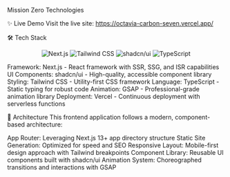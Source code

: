 
Mission Zero Technologies 

✨ Live Demo
Visit the live site: https://octavia-carbon-seven.vercel.app/

🛠️ Tech Stack
<p align="center">
  <img src="https://img.shields.io/badge/next.js-000000?style=for-the-badge&logo=nextdotjs&logoColor=white" alt="Next.js"/>
  <img src="https://img.shields.io/badge/Tailwind_CSS-38B2AC?style=for-the-badge&logo=tailwind-css&logoColor=white" alt="Tailwind CSS"/>
  <img src="https://img.shields.io/badge/shadcn/ui-000000?style=for-the-badge&logo=react&logoColor=white" alt="shadcn/ui"/>
  <img src="https://img.shields.io/badge/TypeScript-007ACC?style=for-the-badge&logo=typescript&logoColor=white" alt="TypeScript"/>
</p>

Framework: Next.js - React framework with SSR, SSG, and ISR capabilities
UI Components: shadcn/ui - High-quality, accessible component library
Styling: Tailwind CSS - Utility-first CSS framework
Language: TypeScript - Static typing for robust code
Animation: GSAP - Professional-grade animation library
Deployment: Vercel - Continuous deployment with serverless functions

📐 Architecture
This frontend application follows a modern, component-based architecture:

App Router: Leveraging Next.js 13+ app directory structure
Static Site Generation: Optimized for speed and SEO
Responsive Layout: Mobile-first design approach with Tailwind breakpoints
Component Library: Reusable UI components built with shadcn/ui
Animation System: Choreographed transitions and interactions with GSAP

